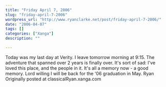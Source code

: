 ```yaml
---
title: "Friday April 7, 2006"
slug: "friday-april-7-2006"
wordpress_url: "http://www.ryanclarke.net/post/friday-april-7-2006/"
date: "2006-04-07"
tags: []
categories: ["Xanga"]
description: ""

---
```


Today was my last day at Verity. I leave tomorrow morning at 9:15. The adventure that spanned over 2 years is finally over. It's sort of sad: I've loved this place, and the people in it. It's all a memory now - a good memory.
Lord willing I will be back for the '06 graduation in May.
Ryan
Originally posted at classicalRyan.xanga.com
